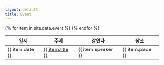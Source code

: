 ```yaml
---
layout: default
title: Event
---
```


<table>
  <thead><tr>
  <th>일시</th><th>주제</th><th>강연자</th><th>장소</th>
  </tr></thead>
  <tbody>
  {% for item in site.data.event %}
    <tr>
      <td>{{ item.date }}</td>
      <td><a href="{{ site.url }}/previous/{{ item.year }}.html">{{ item.title }}</a></td>
      <td>{{ item.speaker }}</td>
      <td>{{ item.place }}</td>
    </tr>
  {% endfor %}
  </tbody>
</table>
